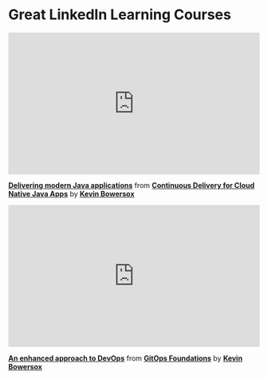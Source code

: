 <h1>Great LinkedIn Learning Courses</h1>

<div style="position:relative;height:0;padding-bottom:56.25%"><iframe width="640" height="360" src="https://www.linkedin.com/learning/embed/continuous-delivery-for-cloud-native-java-apps/delivering-modern-java-applications?autoplay=false&claim=AQEjkkEhorJruAAAAX_zwg450yAbPmejXF6gxLcOl4aQzEuKUyW6LlNUehND86lzM2pel0CJkTkLDnp8VAQmaryuxUAzwV7BmHaEc85H2sKcdj4kr9qv_CPcU4pkP6gPmWebRcgxDI0KGzuA_VW0NoYwDB4-kQLpdtIWHqhNLFQB_6eCu6Vv1YjCn_YKWHndeWmmyzBnCo4wfROLvVrNZsElj0P8SNBmMWl2suuQb64d2t-R3qBVaUCzI19fgW2v9Hy3oUWWUlrj_vRPaY98K7LJAz9HqI5U7iOWYMhHhCaPXflFbQM5mlM4ZjzQ6XwyWrJxP-O660rBv-_MBsn0n_SbRuKW-xaE2eZqqrB3AWPJK0r9sT830cYbY5ratw6gBNZmIV5W57IV8IP5qTyIMuDHRkFzCw5tcKGm6S6ye0jeYjktsVG_RMQI4Ra_8HgoDQoidDSSJ3uq_ojgvFCbkApSDIkWk2Gj_1JGMXIDw1g3EoxF9uocB52gmi0iaII5yESMAGbAbDOB55c9mIHvZCchD7xwMVmKj2V07GSoY37lT3abwf-EdflUnbaQfqNx6LNHhPh4zQukd_WtZbKcY-WEXFirnIPpqs1eZ9D2qPApbOHWOwv-3GuBBUgqQEvIl17xEwTfOczAGxcPDcBeg2ZgFgRvAFGcQI4atxuKOVSboi948_4viuGoiPteYRCUpEiG7sM1KlKIAz50Njk7OJFVTFhz-Y5mkGhVTol3pPcc0CM&lipi=urn%3Ali%3Apage%3Ad_learning_content%3Bjbm8zeArQYCLMR41SM0sLA%3D%3D&licu" mozallowfullscreen="true" webkitallowfullscreen="true" allowfullscreen="true" frameborder="0" style="position:absolute;width:100%;height:100%;left:0"></iframe></div><p><strong><a href="https://www.linkedin.com/learning/continuous-delivery-for-cloud-native-java-apps/delivering-modern-java-applications?trk=embed_lil">Delivering modern Java applications</a></strong> from <strong><a href="https://www.linkedin.com/learning/continuous-delivery-for-cloud-native-java-apps?trk=embed_lil">Continuous Delivery for Cloud Native Java Apps</a></strong> by <strong><a href="https://www.linkedin.com/learning/instructors/kevin-bowersox?trk=embed_lil">Kevin Bowersox</a></strong></p>

<div style="position:relative;height:0;padding-bottom:56.25%"><iframe width="640" height="360" src="https://www.linkedin.com/learning/embed/gitops-foundations/an-enhanced-approach-to-devops?autoplay=false&claim=AQG70RRst1H5CgAAAX_7_FoLMi5LIOeYDgHPGmz5Zxi1boCrJ-XeiuqLypccn0zC6_QvyFp3ZxR00jCiGmpQqjVosbR6mDOqKNgYqSP8CQto69tDi0cjl_XPZqNZUuyLOqk_ZvMTB5ad6S6HjXWSNTrdHLEtRLLMp3PSM4RkvG9VPh6YiRh2r01p9QK22v6Qx0fAzhtLi_8mhk8sFFXMn9a7yA4LhpSzeuNxN3DADuXfV8x1rlrEIuVMBi1Jav29o9yWilRg-grhmzszEKUmt74n6lATMbod3l9l2zv5st7WIya2THJRsdhTsEIpq0z6PtX8K57NiL8oZkPsC3du2M7b45eacsnnpkaAeAg5htySg9HybGkuUScCye2jyrTFtuVS_--JW-EXxYdk9GIb3q2d4viam4q510rn8YdZs7wZTCCbuzp18mmTZePQnNhKuFYpQD22PLNqmKCommFcz3PBXvrL3WY2VV7DNzKMdnwHKYt5l9QWKmQWqH1d2NGVCvW1nL0QpXamX_0q78-UBkmh54uF0fxdrUtLnc2gzJzAwtRrqoE5aAy8KGiHHL9FRZTRXu5mm5SeQ72hVbTu9cj9xjVqUMRCz9i7qyqnM7a9eR3bxHF28OjnNusKJrXAX_kDM9PDCTLh6YeeLSXQcsXsdo60eAzzRs1KRldj5MNp8KYjHkoxR40dFpz3naT6wapzL7DuwbIR8Sy8cgEuCP9qQ4EYAlP1oCIloFb8ECG_p-8&lipi=urn%3Ali%3Apage%3Ad_learning_content%3B2hCBIpHGT2q1T%2F16ZWGmUg%3D%3D&licu" mozallowfullscreen="true" webkitallowfullscreen="true" allowfullscreen="true" frameborder="0" style="position:absolute;width:100%;height:100%;left:0"></iframe></div><p><strong><a href="https://www.linkedin.com/learning/gitops-foundations/an-enhanced-approach-to-devops?trk=embed_lil">An enhanced approach to DevOps</a></strong> from <strong><a href="https://www.linkedin.com/learning/gitops-foundations?trk=embed_lil">GitOps Foundations</a></strong> by <strong><a href="https://www.linkedin.com/learning/instructors/kevin-bowersox?trk=embed_lil">Kevin Bowersox</a></strong></p>
